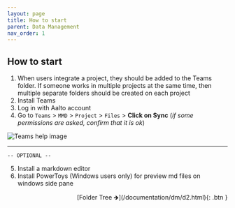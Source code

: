 ```yaml
---
layout: page
title: How to start
parent: Data Management
nav_order: 1
---
```


## How to start

1. When users integrate a project, they should be added to the Teams folder. If someone works in multiple projects at the same time, then multiple separate folders should be created on each project
2. Install Teams
3. Log in with Aalto account
4. Go to `Teams` > `MMD` > `Project` > `Files` > **Click on Sync** 
(*if some permissions are asked, confirm that it is ok*)

![Teams help image](/documentation/img/teams.png)

_________________

	-- OPTIONAL --

5. Install a markdown editor
6. Install PowerToys (Windows users only) for preview md files on windows side pane

<span class="fs-3" style="float: right;">
[Folder Tree 🡺](/documentation/dm/d2.html){: .btn }
</span>
